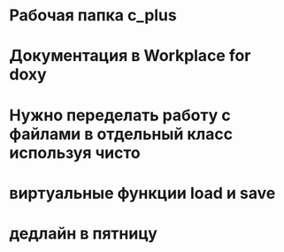 # Рабочая папка c_plus 
# Документация в Workplace for doxy
# Нужно переделать работу с файлами в отдельный класс используя чисто
# виртуальные функции load и save
# дедлайн в пятницу 


